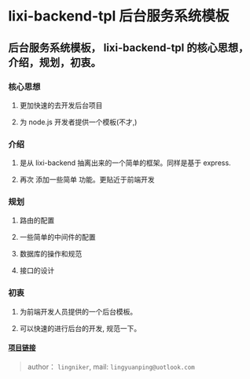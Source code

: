 # lixi-backend-tpl 后台服务系统模板

## 后台服务系统模板， lixi-backend-tpl 的核心思想， 介绍，规划，初衷。

### 核心思想

1. 更加快速的去开发后台项目

2. 为 node.js 开发者提供一个模板(不才,)

### 介绍

1. 是从 lixi-backend 抽离出来的一个简单的框架。同样是基于 express.

2. 再次 添加一些简单 功能。更贴近于前端开发

### 规划

1. 路由的配置

2. 一些简单的中间件的配置

3. 数据库的操作和规范

4. 接口的设计

### 初衷

1. 为前端开发人员提供的一个后台模板。

2. 可以快速的进行后台的开发, 规范一下。

#### <a href="https://github.com/lixi-ui/lixi-backend-tpl" target="_blank">项目链接</a>

> author： `lingniker`,  mail: `lingyuanping@uotlook.com`
